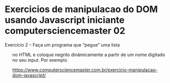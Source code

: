 # Exercicios de manipulacao do DOM usando Javascript iniciante computersciencemaster 02

Exercício 2 – Faça um programa que “pegue” uma lista <ol> no HTML e coloque negrito dinâmicamente a partir de um nome digitado no seu input. Por exemplo

https://www.computersciencemaster.com.br/exercicio-manipulacao-dom-javascript/
